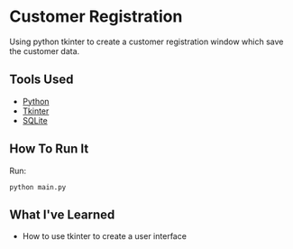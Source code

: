 # Customer Registration

Using python tkinter to create a customer registration window which save the customer data.

## Tools Used

- [Python](https://www.python.org/downloads/)
- [Tkinter](https://docs.python.org/3/library/tk.html)
- [SQLite](https://www.sqlite.org/index.html)

## How To Run It

Run:

```shell
python main.py
```

## What I've Learned
- How to use tkinter to create a user interface
